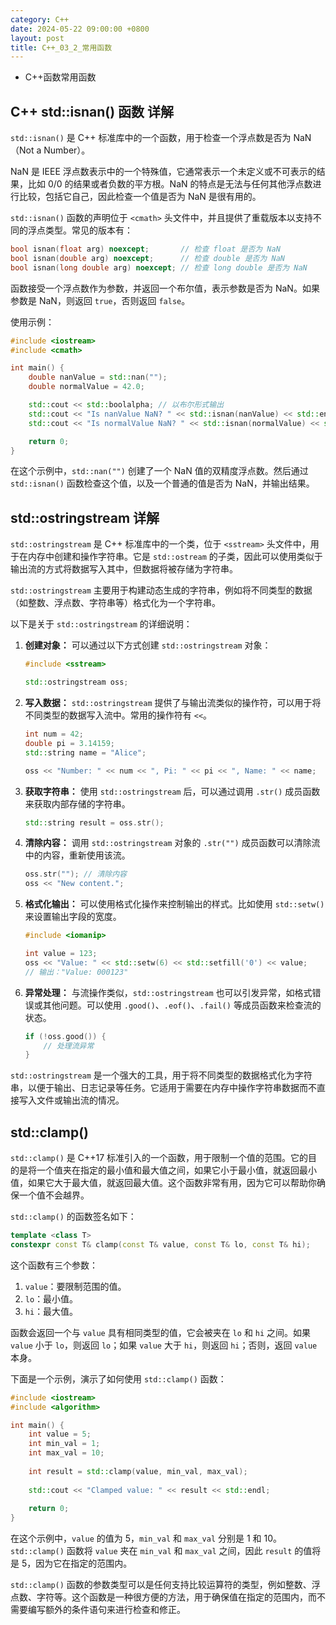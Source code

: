 ```yaml
---
category: C++
date: 2024-05-22 09:00:00 +0800
layout: post
title: C++_03_2_常用函数
---
```


+ C++函数常用函数

## C++ std::isnan() 函数 详解

`std::isnan()` 是 C++ 标准库中的一个函数，用于检查一个浮点数是否为 NaN（Not a Number）。

NaN 是 IEEE 浮点数表示中的一个特殊值，它通常表示一个未定义或不可表示的结果，比如 0/0 的结果或者负数的平方根。NaN 的特点是无法与任何其他浮点数进行比较，包括它自己，因此检查一个值是否为 NaN 是很有用的。

`std::isnan()` 函数的声明位于 `<cmath>` 头文件中，并且提供了重载版本以支持不同的浮点类型。常见的版本有：

```cpp
bool isnan(float arg) noexcept;       // 检查 float 是否为 NaN
bool isnan(double arg) noexcept;      // 检查 double 是否为 NaN
bool isnan(long double arg) noexcept; // 检查 long double 是否为 NaN
```

函数接受一个浮点数作为参数，并返回一个布尔值，表示参数是否为 NaN。如果参数是 NaN，则返回 `true`，否则返回 `false`。

使用示例：

```cpp
#include <iostream>
#include <cmath>

int main() {
    double nanValue = std::nan("");
    double normalValue = 42.0;

    std::cout << std::boolalpha; // 以布尔形式输出
    std::cout << "Is nanValue NaN? " << std::isnan(nanValue) << std::endl;
    std::cout << "Is normalValue NaN? " << std::isnan(normalValue) << std::endl;

    return 0;
}
```

在这个示例中，`std::nan("")` 创建了一个 NaN 值的双精度浮点数。然后通过 `std::isnan()` 函数检查这个值，以及一个普通的值是否为 NaN，并输出结果。

## std::ostringstream 详解

`std::ostringstream` 是 C++ 标准库中的一个类，位于 `<sstream>` 头文件中，用于在内存中创建和操作字符串。它是 `std::ostream` 的子类，因此可以使用类似于输出流的方式将数据写入其中，但数据将被存储为字符串。

`std::ostringstream` 主要用于构建动态生成的字符串，例如将不同类型的数据（如整数、浮点数、字符串等）格式化为一个字符串。

以下是关于 `std::ostringstream` 的详细说明：

1. **创建对象：** 可以通过以下方式创建 `std::ostringstream` 对象：

   ```cpp
   #include <sstream>

   std::ostringstream oss;
   ```

2. **写入数据：** `std::ostringstream` 提供了与输出流类似的操作符，可以用于将不同类型的数据写入流中。常用的操作符有 `<<`。

   ```cpp
   int num = 42;
   double pi = 3.14159;
   std::string name = "Alice";

   oss << "Number: " << num << ", Pi: " << pi << ", Name: " << name;
   ```

3. **获取字符串：** 使用 `std::ostringstream` 后，可以通过调用 `.str()` 成员函数来获取内部存储的字符串。

   ```cpp
   std::string result = oss.str();
   ```

4. **清除内容：** 调用 `std::ostringstream` 对象的 `.str("")` 成员函数可以清除流中的内容，重新使用该流。

   ```cpp
   oss.str(""); // 清除内容
   oss << "New content.";
   ```

5. **格式化输出：** 可以使用格式化操作来控制输出的样式。比如使用 `std::setw()` 来设置输出字段的宽度。

   ```cpp
   #include <iomanip>

   int value = 123;
   oss << "Value: " << std::setw(6) << std::setfill('0') << value;
   // 输出："Value: 000123"
   ```

6. **异常处理：** 与流操作类似，`std::ostringstream` 也可以引发异常，如格式错误或其他问题。可以使用 `.good()`、`.eof()`、`.fail()` 等成员函数来检查流的状态。

   ```cpp
   if (!oss.good()) {
       // 处理流异常
   }
   ```

`std::ostringstream` 是一个强大的工具，用于将不同类型的数据格式化为字符串，以便于输出、日志记录等任务。它适用于需要在内存中操作字符串数据而不直接写入文件或输出流的情况。

## std::clamp()

`std::clamp()` 是 C++17 标准引入的一个函数，用于限制一个值的范围。它的目的是将一个值夹在指定的最小值和最大值之间，如果它小于最小值，就返回最小值，如果它大于最大值，就返回最大值。这个函数非常有用，因为它可以帮助你确保一个值不会越界。

`std::clamp()` 的函数签名如下：

```cpp
template <class T>
constexpr const T& clamp(const T& value, const T& lo, const T& hi);
```

这个函数有三个参数：

1. `value`：要限制范围的值。
2. `lo`：最小值。
3. `hi`：最大值。

函数会返回一个与 `value` 具有相同类型的值，它会被夹在 `lo` 和 `hi` 之间。如果 `value` 小于 `lo`，则返回 `lo`；如果 `value` 大于 `hi`，则返回 `hi`；否则，返回 `value` 本身。

下面是一个示例，演示了如何使用 `std::clamp()` 函数：

```cpp
#include <iostream>
#include <algorithm>

int main() {
    int value = 5;
    int min_val = 1;
    int max_val = 10;
    
    int result = std::clamp(value, min_val, max_val);
    
    std::cout << "Clamped value: " << result << std::endl;
    
    return 0;
}
```

在这个示例中，`value` 的值为 5，`min_val` 和 `max_val` 分别是 1 和 10。`std::clamp()` 函数将 `value` 夹在 `min_val` 和 `max_val` 之间，因此 `result` 的值将是 5，因为它在指定的范围内。

`std::clamp()` 函数的参数类型可以是任何支持比较运算符的类型，例如整数、浮点数、字符等。这个函数是一种很方便的方法，用于确保值在指定的范围内，而不需要编写额外的条件语句来进行检查和修正。
